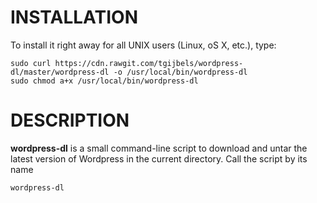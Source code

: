 # INSTALLATION

To install it right away for all UNIX users (Linux, oS X, etc.), type:

  ```
  sudo curl https://cdn.rawgit.com/tgijbels/wordpress-dl/master/wordpress-dl -o /usr/local/bin/wordpress-dl
  sudo chmod a+x /usr/local/bin/wordpress-dl
  ```
  
# DESCRIPTION
**wordpress-dl** is a small command-line script to download and untar the latest version of Wordpress in the current directory. Call the script by its name

  ```
  wordpress-dl
  ```
